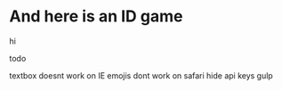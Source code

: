 # And here is an ID game

hi



todo

textbox doesnt work on IE
emojis dont work on safari
hide api keys
gulp
